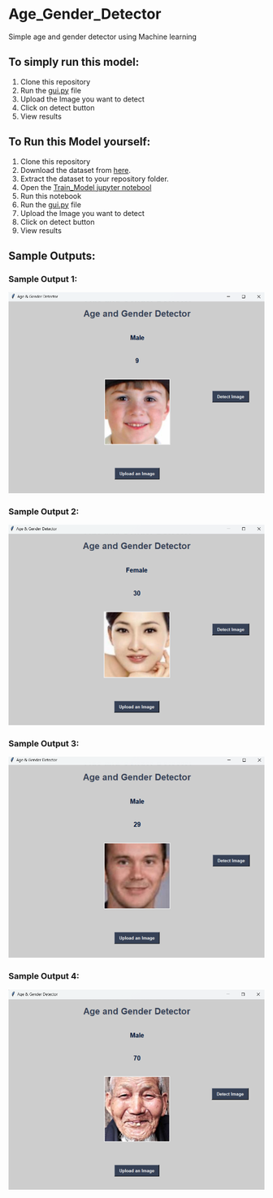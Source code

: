 # Age_Gender_Detector
Simple age and gender detector using Machine learning
## To simply run this model:
1. Clone this repository
2. Run the [gui.py](https://github.com/Swarni12/Age-Gender-Detector/blob/main/gui.py) file
3. Upload the Image you want to detect
4. Click on detect button
5. View results

## To Run this Model yourself:
1. Clone this repository
2. Download the dataset from [here](https://www.kaggle.com/jangedoo/utkface-new). 
3. Extract the dataset to your repository folder.
4. Open the [Train_Model jupyter notebool](https://github.com/Swarni12/Age-Gender-Detector/blob/main/Model.ipynb)
5. Run this notebook
6. Run the [gui.py](https://github.com/Swarni12/Age-Gender-Detector/blob/main/gui.py) file
7. Upload the Image you want to detect
8. Click on detect button
9. View results

## Sample Outputs:
### Sample Output 1:
![Sample Output 1](https://github.com/Swarni12/Age-Gender-Detector/blob/main/Output%201.png)
### Sample Output 2:
![Sample Output 2](https://github.com/Swarni12/Age-Gender-Detector/blob/main/Output%202.png)
### Sample Output 3:
![Sample Output 3](https://github.com/Swarni12/Age-Gender-Detector/blob/main/Output%203.png)
### Sample Output 4:
![Sample Output 4](https://github.com/Swarni12/Age-Gender-Detector/blob/main/Output%204.png)
